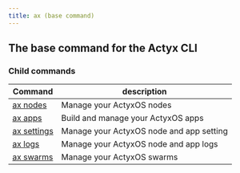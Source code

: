 ```yaml
---
title: ax (base command)
---
```


## The base command for the Actyx CLI

### Child commands

Command                      | description|
-----------------------------|------------|
[ax nodes](nodes/nodes)     | Manage your ActyxOS nodes |
[ax apps](apps/apps) | Build and manage your ActyxOS apps |
[ax settings](settings/settings)   | Manage your ActyxOS node and app setting|
[ax logs](logs/logs)     | Manage your ActyxOS node and app logs |
[ax swarms](swarms/swarms) | Manage your ActyxOS swarms |
